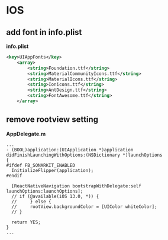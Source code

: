 # IOS 

## add font in info.plist

**info.plist**

```xml
<key>UIAppFonts</key>
	<array>
		<string>Foundation.ttf</string>
		<string>MaterialCommunityIcons.ttf</string>
		<string>MaterialIcons.ttf</string>
		<string>Ionicons.ttf</string>
		<string>AntDesign.ttf</string>
		<string>FontAwesome.ttf</string>
	</array>
```

## remove rootview setting

**AppDelegate.m**

```
...
- (BOOL)application:(UIApplication *)application didFinishLaunchingWithOptions:(NSDictionary *)launchOptions
{
#ifdef FB_SONARKIT_ENABLED
  InitializeFlipper(application);
#endif

  [ReactNativeNavigation bootstrapWithDelegate:self launchOptions:launchOptions];
  // if (@available(iOS 13.0, *)) {
  //     } else {
  //     rootView.backgroundColor = [UIColor whiteColor];
  // }

  return YES;
}
...
```
